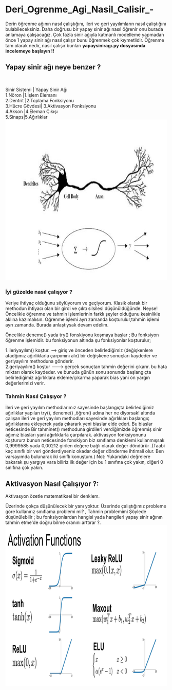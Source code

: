# Deri_Ogrenme_Agi_Nasil_Calisir_-
Derin öğrenme ağının nasıl çalıştığını, ileri ve geri yayılımların nasıl çalıştığını bulabileceksiniz.
Daha doğrusu bir yapay sinir ağı nasıl öğrenir onu burada anlamaya çalışacağız. Çok fazla sinir ağıyla katmanlı modelleme yapmadan önce 1 yapay sinir ağı nasıl çalışır bunu öğrenmek çok kıymetlidir. Öğrenme tam olarak nedir, nasıl çalışır  bunları **yapaysiniragı.py   dosyasında incelemeye başlayın !!**

## Yapay sinir ağı neye benzer ?
<br>

Sinir Sistemi	| Yapay Sinir Ağı
<br>
1.Nöron	|1.İşlem Elemanı
<br>
2.Dentrit	|2.Toplama Fonksiyonu
<br>
3.Hücre Gövdesi|	3.Aktivasyon Fonksiyonu
<br>
4.Akson	|4.Eleman Çıkışı
<br>
5.Sinaps|5.Ağırlıklar
<br>
<img width="900" height="500" src="https://github.com/Karaca12/Deri_Ogrenme_Agi_Nasil_Calisir_-/blob/main/sinirag%C4%B11.jpg">

### İyi güzelde nasıl çalışyor ?
Veriye ihtiyaç olduğunu söylüyorum ve geçiyorum. Klasik olarak bir methodun ihtiyacı olan bir girdi ve çıktı silsilesi düşünüldüğünde.
Neyse! 
Öncelikle öğrenme ve tahmin işlemlerinin farklı şeyler olduğunu kesinlikle aklına kazımalısın.
Öğrenme işlemi ayrı zamanda koşturulur,tahmin işlemi ayrı zamanda.
Burada anlaştıysak devam edelim.

Öncelikle deneme() yada try() fonskiyonu koşmaya başlar ; Bu fonksiyon öğrenme işlemidir.
bu fonksiyonun altında şu fonksiyonlar koşturulur;

1.ileriyayılım() koştur. --> giriş ve önceden belirlediğimiz (değişkenlere atadğımız ağırlıklarla çarpımını alır) bir değişkene sonuçları kaydeder ve geriyayılım methoduna gönderir.
<br>
2.geriyayılım() koştur --->   gerçek sonuçtan tahmin değerini çıkarır. bu hata miktarı olarak kaydeder. ve bunuda günün sonu sonunda başlangıçta belirlediğimiz ağırlıklara ekleme/çıkarma yaparak bias yani ön yargın değerlerimizi verir. 



### Tahmin Nasıl Çalışıyor ? 

İleri ve geri yayılım methodlarımız sayesinde başlangıçta belirlediğimiz ağırlıklar  yapılan try(), deneme() ,öğren() adına her ne diyorsak! altında çalışan ileri ve geri yayılım  methodları sayesinde ağırlıkları başlangıç ağırlıklarına ekleyerek yada çıkarark yeni biaslar elde ederi. Bu biaslar neticesinde Bir tahminet() methoduna girdileri verdiğimizde  öğrenmiş sinir ağımız biasları yani ağırlıklarla çarpılarak. aktivasyon fonksiyonunu koştururz bunun neticesinde fonskiyon  biz sınıflama denklemi kullanmışsak    0,9999585 yada 0,00212  girilen değere bağlı olarak değer döndürür .(Taabi kaç sınıflı bir veri gönderdiyseniz okadar değer dönderme ihtimali olur. Ben varsayımda bulunarak  iki sınıflı konuştum.)
Not: Yukarıdaki değrelere bakarak şu yargıya vara biliriz ilk değer için bu 1 sınıfına çok yakın, diğeri 0 sınıfına çok yakın.



## Aktivasyon Nasıl Çalışıyor ?:
Aktivasyon özetle matematiksel bir denklem. 

Üzerinde çokça düşünülecek bir yanı yoktur. Üzerinde çalıştığımız probleme göre kullanırız sınıflama problemi mi? , Tahmin problemimi Şöylede düşünülebilir ; bu fonksiyonlardan hangisi yada hangileri yapay sinir ağının tahmin etme'de doğru bilme oranını arttırar ?.
<img align="left" width="900" height="500" src="https://github.com/Karaca12/Deri_Ogrenme_Agi_Nasil_Calisir_-/blob/main/aktivasyon%20fonksiyonu.png">
